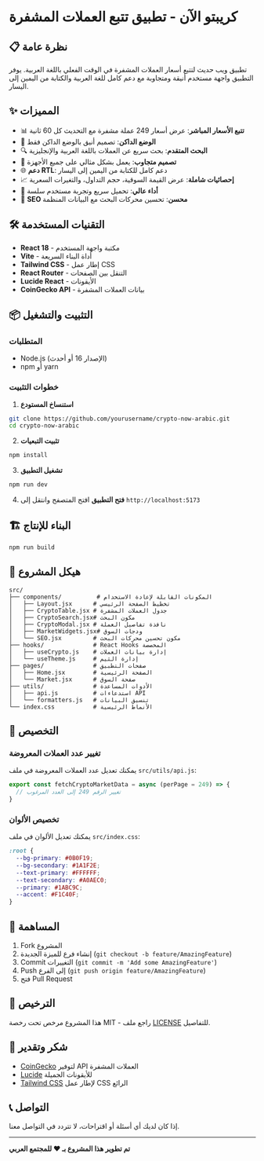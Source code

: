 # كريبتو الآن - تطبيق تتبع العملات المشفرة

## 📋 نظرة عامة

تطبيق ويب حديث لتتبع أسعار العملات المشفرة في الوقت الفعلي باللغة العربية. يوفر التطبيق واجهة مستخدم أنيقة ومتجاوبة مع دعم كامل للغة العربية والكتابة من اليمين إلى اليسار.

## ✨ المميزات

- 📊 **تتبع الأسعار المباشر**: عرض أسعار 249 عملة مشفرة مع التحديث كل 60 ثانية
- 🌙 **الوضع الداكن**: تصميم أنيق بالوضع الداكن فقط
- 🔍 **البحث المتقدم**: بحث سريع عن العملات باللغة العربية والإنجليزية
- 📱 **تصميم متجاوب**: يعمل بشكل مثالي على جميع الأجهزة
- 🌐 **دعم RTL**: دعم كامل للكتابة من اليمين إلى اليسار
- 📈 **إحصائيات شاملة**: عرض القيمة السوقية، حجم التداول، والتغيرات السعرية
- 🚀 **أداء عالي**: تحميل سريع وتجربة مستخدم سلسة
- 🔗 **SEO محسن**: تحسين محركات البحث مع البيانات المنظمة

## 🛠️ التقنيات المستخدمة

- **React 18** - مكتبة واجهة المستخدم
- **Vite** - أداة البناء السريعة
- **Tailwind CSS** - إطار عمل CSS
- **React Router** - التنقل بين الصفحات
- **Lucide React** - الأيقونات
- **CoinGecko API** - بيانات العملات المشفرة

## 📦 التثبيت والتشغيل

### المتطلبات
- Node.js (الإصدار 16 أو أحدث)
- npm أو yarn

### خطوات التثبيت

1. **استنساخ المستودع**
```bash
git clone https://github.com/yourusername/crypto-now-arabic.git
cd crypto-now-arabic
```

2. **تثبيت التبعيات**
```bash
npm install
```

3. **تشغيل التطبيق**
```bash
npm run dev
```

4. **فتح التطبيق**
افتح المتصفح وانتقل إلى `http://localhost:5173`

## 🏗️ البناء للإنتاج

```bash
npm run build
```

## 📁 هيكل المشروع

```
src/
├── components/          # المكونات القابلة لإعادة الاستخدام
│   ├── Layout.jsx      # تخطيط الصفحة الرئيسي
│   ├── CryptoTable.jsx # جدول العملات المشفرة
│   ├── CryptoSearch.jsx# مكون البحث
│   ├── CryptoModal.jsx # نافذة تفاصيل العملة
│   ├── MarketWidgets.jsx# ودجات السوق
│   └── SEO.jsx         # مكون تحسين محركات البحث
├── hooks/              # React Hooks المخصصة
│   ├── useCrypto.js    # إدارة بيانات العملات
│   └── useTheme.js     # إدارة الثيم
├── pages/              # صفحات التطبيق
│   ├── Home.jsx        # الصفحة الرئيسية
│   └── Market.jsx      # صفحة السوق
├── utils/              # الأدوات المساعدة
│   ├── api.js          # استدعاءات API
│   └── formatters.js   # تنسيق البيانات
└── index.css           # الأنماط الرئيسية
```

## 🎨 التخصيص

### تغيير عدد العملات المعروضة
يمكنك تعديل عدد العملات المعروضة في ملف `src/utils/api.js`:

```javascript
export const fetchCryptoMarketData = async (perPage = 249) => {
  // تغيير الرقم 249 إلى العدد المرغوب
}
```

### تخصيص الألوان
يمكنك تعديل الألوان في ملف `src/index.css`:

```css
:root {
  --bg-primary: #0B0F19;
  --bg-secondary: #1A1F2E;
  --text-primary: #FFFFFF;
  --text-secondary: #A0AEC0;
  --primary: #1ABC9C;
  --accent: #F1C40F;
}
```

## 🔧 المساهمة

1. Fork المشروع
2. إنشاء فرع للميزة الجديدة (`git checkout -b feature/AmazingFeature`)
3. Commit التغييرات (`git commit -m 'Add some AmazingFeature'`)
4. Push إلى الفرع (`git push origin feature/AmazingFeature`)
5. فتح Pull Request

## 📄 الترخيص

هذا المشروع مرخص تحت رخصة MIT - راجع ملف [LICENSE](LICENSE) للتفاصيل.

## 🙏 شكر وتقدير

- [CoinGecko](https://www.coingecko.com/) لتوفير API العملات المشفرة
- [Lucide](https://lucide.dev/) للأيقونات الجميلة
- [Tailwind CSS](https://tailwindcss.com/) لإطار عمل CSS الرائع

## 📞 التواصل

إذا كان لديك أي أسئلة أو اقتراحات، لا تتردد في التواصل معنا.

---

**تم تطوير هذا المشروع بـ ❤️ للمجتمع العربي**